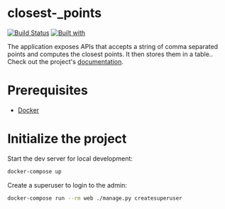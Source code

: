 # closest-_points

[![Build Status](https://travis-ci.org/josemash4@gmail.com/closest-_points.svg?branch=master)](https://travis-ci.org/josemash4@gmail.com/closest-_points)
[![Built with](https://img.shields.io/badge/Built_with-Cookiecutter_Django_Rest-F7B633.svg)](https://github.com/agconti/cookiecutter-django-rest)

The application exposes APIs that accepts a string of comma separated points and computes the closest points. It then stores them in a table.. Check out the project's [documentation](http://josemash4@gmail.com.github.io/closest-_points/).

# Prerequisites

- [Docker](https://docs.docker.com/docker-for-mac/install/)

# Initialize the project

Start the dev server for local development:

```bash
docker-compose up
```

Create a superuser to login to the admin:

```bash
docker-compose run --rm web ./manage.py createsuperuser
```
